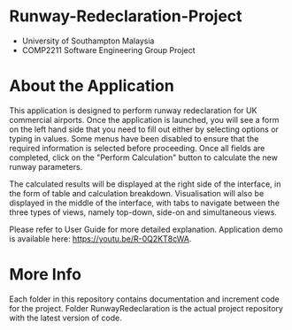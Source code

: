 # Runway-Redeclaration-Project
- University of Southampton Malaysia
- COMP2211 Software Engineering Group Project

# About the Application

This application is designed to perform runway redeclaration for UK commercial airports. Once the application is launched, you will see a form on the left hand side that you need to fill out either by selecting options or typing in values. Some menus have been disabled to ensure that the required information is selected before proceeding. Once all fields are completed, click on the "Perform Calculation" button to calculate the new runway parameters. 

The calculated results will be displayed at the right side of the interface, in the form of table and calculation breakdown. Visualisation will also be displayed in the middle of the interface, with tabs to navigate between the three types of views, namely top-down, side-on and simultaneous views.

Please refer to User Guide for more detailed explanation. Application demo is available here: https://youtu.be/R-0Q2KT8cWA.

# More Info
Each folder in this repository contains documentation and increment code for the project. Folder RunwayRedeclaration is the actual project repository with the latest version of code. 
